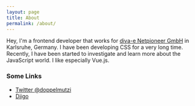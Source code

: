 ```yaml
---
layout: page
title: About
permalink: /about/
---
```


Hey, I'm a frontend developer that works for [diva-e Netpioneer GmbH](https://www.diva-e.com/?company=netpioneer) in Karlsruhe, Germany. I have been developing CSS for a very long time. Recently, I have been started to investigate and learn more about the JavaScript world. I like especially Vue.js.

### Some Links

* [Twitter @doppelmutzi](https://twitter.com/doppelmutzi)
* [Diigo](https://www.diigo.com/user/doppelmutzi)

